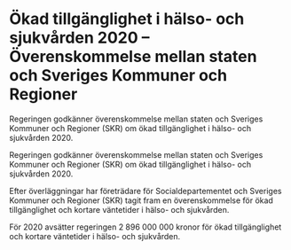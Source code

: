 # Ökad tillgänglighet i hälso- och sjukvården 2020 – Överenskommelse mellan staten och Sveriges Kommuner och Regioner

Regeringen godkänner överenskommelse mellan staten och Sveriges Kommuner och Regioner (SKR) om ökad tillgänglighet i hälso- och sjukvården 2020.

Regeringen godkänner överenskommelse mellan staten och Sveriges Kommuner och Regioner (SKR) om ökad tillgänglighet i hälso- och sjukvården 2020.

Efter överläggningar har företrädare för Socialdepartementet och Sveriges Kommuner och Regioner (SKR) tagit fram en överenskommelse för ökad tillgänglighet och kortare väntetider i hälso- och sjukvården.

För 2020 avsätter regeringen 2 896 000 000 kronor för ökad tillgänglighet och kortare väntetider i hälso- och sjukvården.

